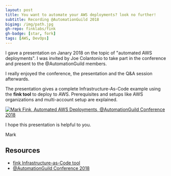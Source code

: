```yaml
---
layout: post
title: You want to automate your AWS deployments? look no further!
subtitle: Recording @AutomationGuild 2018
bigimg: /img/path.jpg
gh-repo: finklabs/fink
gh-badge: [star, fork]
tags: [AWS, DevOps]
---
```


I gave a presentation on Janary 2018 on the topic of "automated AWS deployments". I was invited by Joe Colantonio to take part in the conference and present to the @AutomationGuild members.

I really enjoyed the conference, the presentation and the Q&A session afterwards.

The presentation gives a complete Infrastructure-As-Code example using the **fink tool** to deploy to AWS. Prerequisites and setups like AWS organizations and multi-account setup are explained.


[![Mark Fink, Automated AWS Deployments, @AutomationGuild Conference 2018](https://img.youtube.com/vi/D-HbIV7WPxo/0.jpg)](https://www.youtube.com/watch?v=D-HbIV7WPxo)


I hope this presentation is helpful to you.

Mark


## Resources

* [fink Infrastructure-as-Code tool](https://github.com/finklabs/fink)
* [@AutomationGuild Conference 2018](https://automationguild.com/)
